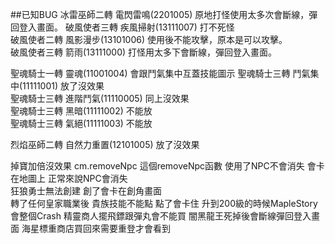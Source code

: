 ##已知BUG 
冰雷巫師二轉 電閃雷鳴(2201005) 原地打怪使用太多次會斷線，彈回登入畫面。
破風使者三轉 疾風掃射(13111007) 打不死怪  
破風使者二轉 風影漫步(13101006) 使用後不能攻擊，原本是可以攻擊。  
破風使者三轉 箭雨(13111000) 打怪用太多下會斷線，彈回登入畫面。

聖魂騎士一轉 靈魂(11001004) 會跟鬥氣集中互蓋技能圖示 
聖魂騎士三轉 鬥氣集中(11111001) 放了沒效果  
聖魂騎士三轉 進階鬥氣(11110005) 同上沒效果  
聖魂騎士三轉 黑暗(11111002) 不能放  
聖魂騎士三轉 氣絕(11111003) 不能放  

烈焰巫師二轉 自然力重置(12101005) 放了沒效果  

掉寶加倍沒效果
cm.removeNpc 這個removeNpc函數 使用了NPC不會消失 會卡在地圖上 正常來說NPC會消失  
狂狼勇士無法創建 創了會卡在創角畫面  
轉了任何皇家職業後 貴族技能不能點 點了會卡住
升到200級的時候MapleStory會整個Crash
精靈商人擺飛鏢跟彈丸會不能買
闇黑龍王死掉後會斷線彈回登入畫面
海星標重商店買回來需要重登才會看到
